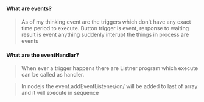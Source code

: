 #### What are events?

> As of my thinking event are the triggers which don't have any exact time period to execute.
Button trigger is event, response to waiting result is event anything suddenly interupt the things in process are events

#### What are the eventHandlar?

> When ever a trigger happens there are Listner program which execute can be called as handler.


> In nodejs the event.addEventListener/on/ will be added to last of array and it will execute in sequence

